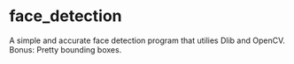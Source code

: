 # face_detection
A simple and accurate face detection program that utilies Dlib and OpenCV. 
Bonus: Pretty bounding boxes.

